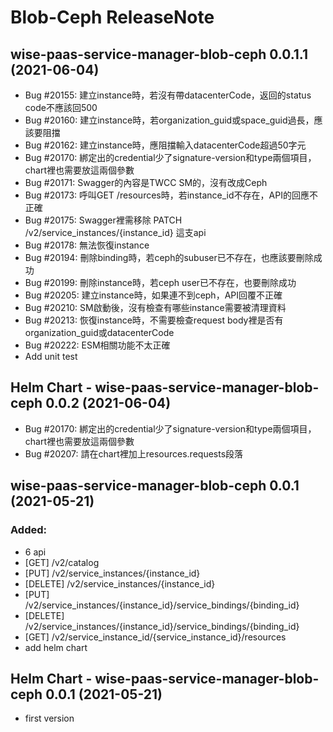 #  Blob-Ceph ReleaseNote

## wise-paas-service-manager-blob-ceph 0.0.1.1 (2021-06-04)

- Bug #20155: 建立instance時，若沒有帶datacenterCode，返回的status code不應該回500
- Bug #20160: 建立instance時，若organization_guid或space_guid過長，應該要阻擋
- Bug #20162: 建立instance時，應阻擋輸入datacenterCode超過50字元
- Bug #20170: 綁定出的credential少了signature-version和type兩個項目，chart裡也需要放這兩個參數
- Bug #20171: Swagger的內容是TWCC SM的，沒有改成Ceph
- Bug #20173: 呼叫GET /resources時，若instance_id不存在，API的回應不正確
- Bug #20175: Swagger裡需移除 PATCH /v2/service_instances/{instance_id} 這支api
- Bug #20178: 無法恢復instance
- Bug #20194: 刪除binding時，若ceph的subuser已不存在，也應該要刪除成功
- Bug #20199: 刪除instance時，若ceph user已不存在，也要刪除成功
- Bug #20205: 建立instance時，如果連不到ceph，API回覆不正確
- Bug #20210: SM啟動後，沒有檢查有哪些instance需要被清理資料
- Bug #20213: 恢復instance時，不需要檢查request body裡是否有organization_guid或datacenterCode
- Bug #20222: ESM相關功能不太正確
- Add unit test

## Helm Chart - wise-paas-service-manager-blob-ceph 0.0.2 (2021-06-04)

- Bug #20170: 綁定出的credential少了signature-version和type兩個項目，chart裡也需要放這兩個參數
- Bug #20207: 請在chart裡加上resources.requests段落

## wise-paas-service-manager-blob-ceph 0.0.1 (2021-05-21)

### Added:
- 6 api
- [GET] /v2/catalog
- [PUT] /v2/service_instances/{instance_id}
- [DELETE] /v2/service_instances/{instance_id}
- [PUT] /v2/service_instances/{instance_id}/service_bindings/{binding_id}
- [DELETE] /v2/service_instances/{instance_id}/service_bindings/{binding_id}
- [GET] /v2/service_instance_id/{service_instance_id}/resources
- add helm chart

## Helm Chart - wise-paas-service-manager-blob-ceph 0.0.1 (2021-05-21)

- first version
